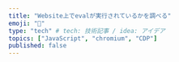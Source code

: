 ```yaml
---
title: "Website上でevalが実行されているかを調べる"
emoji: "👀"
type: "tech" # tech: 技術記事 / idea: アイデア
topics: ["JavaScript", "chromium", "CDP"]
published: false
---
```


